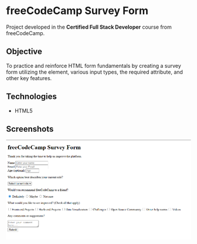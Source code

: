 # freeCodeCamp Survey Form

Project developed in the **Certified Full Stack Developer** course from freeCodeCamp.

## Objective
To practice and reinforce HTML form fundamentals by creating a survey form utilizing the <label> element, various input types, the required attribute, and other key features.

## Technologies
- HTML5

## Screenshots
![Project screenshot](screenshots/survey_form.png)